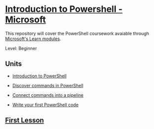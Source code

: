 # [Introduction to Powershell - Microsoft](https://docs.microsoft.com/en-us/learn/modules/introduction-to-powershell/1-introduction)

This repository will cover the PowerShell coursework avaiable through 
[Microsoft's Learn modules](https://docs.microsoft.com/en-us/learn/browse/?terms=powershell&levels=beginner).

Level: Beginner

## Units

* [Introduction to PowerShell](docs/1_Introduction-to-PowerShell.md)

* [Discover commands in PowerShell](docs/2_Discover-commands-in-PowerShell.md)

* [Connect commands into a pipeline](docs/3_Connect-commands-into-a-pipeline.md)

* [Write your first PowerShell code](docs/4_Write-your-first-PowerShell-code.md)

## [First Lesson](/docs/1_Introduction-to-PowerShell.md)